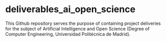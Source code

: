 # deliverables_ai_open_science
This Github repository serves the purpose of containing project deliveries for the subject of Artificial Intelligence and Open Science (Degree of Computer Engineering, Universidad Politécnica de Madrid).
